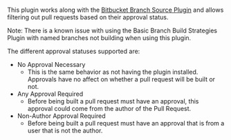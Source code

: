      

 

  

This plugin works along with the [Bitbucket Branch Source
Plugin](https://wiki.jenkins.io/display/JENKINS/Bitbucket+Branch+Source+Plugin)
and allows filtering out pull requests based on their approval status. 

Note: There is a known issue with using the Basic Branch Build
Strategies Plugin with named branches not building when using this
plugin.

The different approval statuses supported are: 

-   No Approval Necessary
    -   This is the same behavior as not having the plugin installed.
        Approvals have no affect on whether a pull request will be built
        or not.
-   Any Approval Required
    -   Before being built a pull request must have an approval, this
        approval could come from the author of the Pull Request.
-   Non-Author Approval Required
    -   Before being built a pull request must have an approval that is
        from a user that is not the author.
